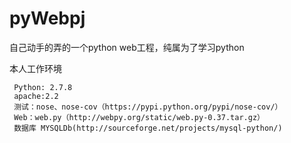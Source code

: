 pyWebpj
=======

自己动手的弄的一个python web工程，纯属为了学习python


本人工作环境

     Python: 2.7.8
     apache:2.2
     测试：nose、nose-cov（https://pypi.python.org/pypi/nose-cov/）
     Web：web.py（http://webpy.org/static/web.py-0.37.tar.gz）
     数据库 MYSQLDb(http://sourceforge.net/projects/mysql-python/)
